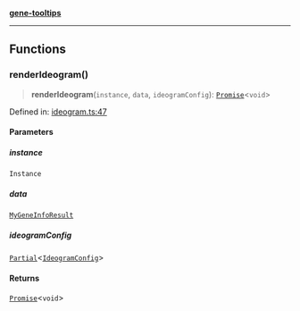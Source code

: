 [**gene-tooltips**](README.md)

***

## Functions

### renderIdeogram()

> **renderIdeogram**(`instance`, `data`, `ideogramConfig`): [`Promise`](https://developer.mozilla.org/docs/Web/JavaScript/Reference/Global_Objects/Promise)\<`void`\>

Defined in: [ideogram.ts:47](https://github.com/mattjmeier/gene-tooltips/blob/e3bf189367972d2ad5cf7d85627194c1c8b8a570/src/ideogram.ts#L47)

#### Parameters

##### instance

`Instance`

##### data

[`MyGeneInfoResult`](config.md#mygeneinforesult)

##### ideogramConfig

[`Partial`](https://www.typescriptlang.org/docs/handbook/utility-types.html#partialtype)\<[`IdeogramConfig`](config.md#ideogramconfig)\>

#### Returns

[`Promise`](https://developer.mozilla.org/docs/Web/JavaScript/Reference/Global_Objects/Promise)\<`void`\>
